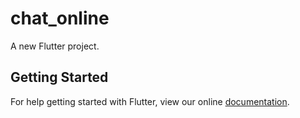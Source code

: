 # chat_online

A new Flutter project.

## Getting Started

For help getting started with Flutter, view our online
[documentation](https://flutter.io/).
